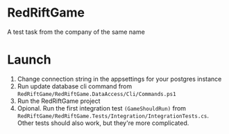 # RedRiftGame
A test task from the company of the same name

# Launch

1. Change connection string in the appsettings for your postgres instance
2. Run update database cli command from `RedRiftGame/RedRiftGame.DataAccess/Cli/Commands.ps1`
3. Run the RedRiftGame project
4. Opional. Run the first integration test `(GameShouldRun)` from `RedRiftGame/RedRiftGame.Tests/Integration/IntegrationTests.cs`.
Other tests should also work, but they're more complicated.
